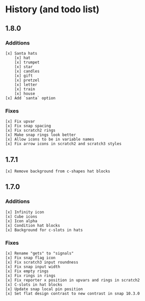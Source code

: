 # History (and todo list)

## 1.8.0
### Additions
    [x] Santa hats
        [x] hat
        [x] trumpet
        [x] star
        [x] candles
        [x] gift
        [x] pretzel
        [x] letter
        [x] train
        [x] house
    [x] Add `santa` option
### Fixes
    [x] Fix upvar
    [x] Fix snap spacing
    [x] Fix scratch2 rings
    [x] Make snap rings look better
    [x] Allow icons to be in variable names
    [x] Fix arrow icons in scratch2 and scratch3 styles

## 1.7.1
    [x] Remove background from c-shapes hat blocks

## 1.7.0
### Additions
    [x] Infinity icon
    [x] Cube icons
    [x] Icon alpha
    [x] Condition hat blocks
    [x] Background for c-slots in hats
### Fixes
    [x] Rename "gets" to "signals"
    [x] Fix snap flag icon
    [x] Fix scratch3 input roundness
    [x] Fix snap input width
    [x] Fix empty rings
    [x] Fix rings in rings
    [x] Fix reporter x position in upvars and rings in scratch2
    [x] C-slots in hat blocks
    [x] Update snap local pin position
    [x] Set flat design contrast to new contrast in snap 10.3.0
